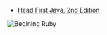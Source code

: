 * [Head First Java, 2nd Edition](https://www.amazon.com/Head-First-Java-Kathy-Sierra/dp/0596009208 "Head First Java, 2nd Edition")

![Begining Ruby](https://images-na.ssl-images-amazon.com/images/I/51Gsycdh-TL._SX430_BO1,204,203,200_.jpg "Beginning Ruby")

